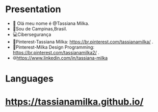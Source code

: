 #  Presentation

- 👋 Olá meu nome é @Tassiana Milka.  
- 🏡Sou de Campinas,Brasil.  
- 💻Cibersegurança
- 📄Pinterest-Tassiana Milka: https://br.pinterest.com/tassianamilka/ .
- 📄Pinterest-Milka Design Programming: https://br.pinterest.com/tassianamilka2/ .
- 🌐https://www.linkedin.com/in/tassiana-milka


# Languages
      
# https://tassianamilka.github.io/
